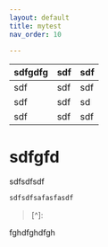 ```yaml
---
layout: default
title: mytest
nav_order: 10

---
```



| sdfgdfg | sdf  | sdf  |
| ------- | ---- | ---- |
| sdf     | sdf  | sdf  |
| sdf     | sdf  | sd   |
| sdf     | sdf  | sdf  |

# sdfgfd

sdfsdfsdf

```js
sdfsdfsafasfasdf
```

[^dfgdfgdfgsdfg]: 

> [^]: 

fghdfghdfgh